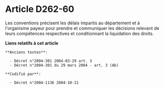 # Article D262-60

Les conventions précisent les délais impartis au département et à l'organisme payeur pour prendre et communiquer les
décisions relevant de leurs compétences respectives et conditionnant la liquidation des droits.

**Liens relatifs à cet article**

	**Anciens textes**:

	  - Décret n°2004-301 2004-03-29 art. 3
	  - Décret n°2004-301 du 29 mars 2004 - art. 3 (Ab)

	**Codifié par**:

	  - Décret n°2004-1136 2004-10-21
